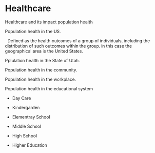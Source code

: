 # Healthcare
Healthcare and its impact population health

Population health in the US.

    Defined as the health outcomes of a group of individuals, including the distribution of such outcomes within the group. in this case the geographical area is the United States. 

Pplulation health in the State of Utah. 

Population health in the community. 

Population health in the workplace. 

Population health in the educational system

  - Day Care
  
  - Kindergarden
  
  - Elementray School
  
  - Middle School
  
  - High School
  
  - Higher Education
  


